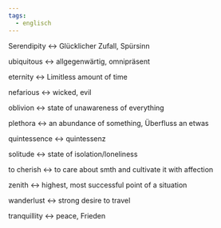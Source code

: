 ```yaml
---
tags:
  - englisch
---
```

Serendipity <-> Glücklicher Zufall, Spürsinn
<!--SR:!2024-07-26,17,292!2024-07-28,17,297-->

ubiquitous <-> allgegenwärtig, omnipräsent
<!--SR:!2024-07-24,15,290!2024-09-04,41,297-->

eternity <-> Limitless amount of time
<!--SR:!2024-09-20,57,312!2024-07-27,16,297-->

nefarious <-> wicked, evil
<!--SR:!2024-10-02,68,312!2024-07-26,15,297-->

oblivion <-> state of unawareness of everything
<!--SR:!2024-08-31,41,292!2024-07-29,18,305-->

plethora <-> an abundance of something, Überfluss an etwas
<!--SR:!2024-07-28,17,297!2024-09-18,55,312-->

quintessence <-> quintessenz
<!--SR:!2024-09-19,58,312!2024-09-25,61,317-->

solitude <-> state of isolation/loneliness
<!--SR:!2024-09-16,55,310!2024-07-28,17,297-->

to cherish <-> to care about smth and cultivate it with affection
<!--SR:!2024-09-24,61,317!2024-09-01,44,290-->

zenith <-> highest, most successful point of a situation
<!--SR:!2024-07-27,16,305!2024-08-23,36,290-->

wanderlust <-> strong desire to travel
<!--SR:!2024-09-22,59,317!2024-09-15,55,312-->

tranquillity <-> peace, Frieden
<!--SR:!2024-09-09,50,292!2024-09-21,58,317-->
